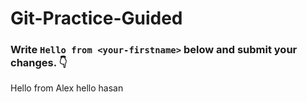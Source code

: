 # Git-Practice-Guided

### Write `Hello from <your-firstname>` below and submit your changes. 👇

Hello from Alex
hello hasan